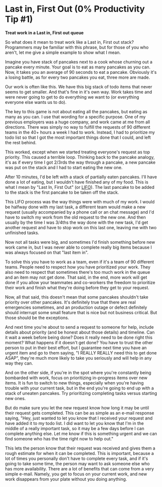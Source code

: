 # Last in, First Out (0% Productivity Tip #1)

**Treat work in a Last in, First out queue**

So what does it mean to treat work like a Last in, First out stack? Programmers may be familiar with this phrase, but for those of you who aren't, let me give a simple example to show what I mean.

Imagine you have stack of pancakes next to a cook whose churning out a pancake every minute. Your goal is to eat as many pancakes as you can. Now, it takes you an average of 90 seconds to eat a pancake. Obviously it's a losing battle, as for every two pancakes you eat, three more are made.

Our work is often like this. We have this big stack of todo items that never seems to get smaller. And that's fine in it's own way. Work takes time and were never going to get to do everything we want to (or everything everyone else wants us to do).

The key to this game is not about eating all the pancakes, but eating as many as you can. I use that wording for a specific purpose. One of my previous employers was a huge company, and work came at me from all directions. There was simply no way to fulfill the requests of 90 different teams in the 40+ hours a week I had to work. Instead, I had to prioritize my todo list so that I got the most important things done that I could, and left the rest behind.

This worked, except when we started treating everyone's request as top priority. This caused a terrible loop. Thinking back to the pancake analogy, it's as if every time I got 2/3rds the way through a pancake, a new pancake was put on the stack and I had to start eating the new one.

After 10 minutes, I'd be left with a stack of partially eaten pancakes. I'll have done a lot of eating, but I wouldn't have finished any of my food. This is what I mean by "Last In, First Out" (or
[LIFO](http://en.wikipedia.org/wiki/LIFO_(computing))). The last pancake to be added to the stack is the first pancake to be taken off the stack.

This LIFO process was the way things were with much of my work. I would be halfway done with my last task, a different team would make a new request (usually accompanied by a phone call or an chat message) and I'd have to switch my work from the old request to the new one. And then usually by the time I was 3/4ths the way done with the new task, I'd get another request and have to stop work on this last one, leaving me with two unfinished tasks.

Now not all tasks were big, and sometimes I'd finish something before new work came in, but I was never able to complete really big items because I was always focused on that "last item in".

To solve this you have to work as a team, even if it's a team of 90 different teams. People need to respect how you have prioritized your work. They also need to respect that sometimes there's too much work in the queue and an item may not get done. That said, in the end, more work will get done if you allow your teammates and co-workers the freedom to prioritize their work and finish what they're doing before they get to your request.

Now, all that said, this doesn't mean that some pancakes shouldn't take priority over other pancakes. It's definitely true that there are real emergencies sometimes, and an production outage or defect definitely should interrupt some small feature that is nice but not business critical. But those should be the exceptions.

And next time you're about to send a request to someone for help, include details about priority (and be honest about those details) and timeline. Can it wait a week before being done? Does it really need to be done right this moment? What happens if it doesn't get done? You have to trust the other person to put in their best effort, but I guarantee next time you have an urgent item and go to them saying, "I REALLY REALLY need this to get done ASAP", they're much more likely to take you seriously and will help in any way they can.

And on the other side, if you're in the spot where you're constantly being bombarded with work, focus on prioritizing in-progress items over new items. It is fun to switch to new things, especially when you're having trouble with your current task, but in the end you're going to end up with a stack of uneaten pancakes. Try prioritizing completing tasks versus starting new ones.

But do make sure you let the new request know how long it may be until their request gets completed. This can be as simple as an e-mail response saying, "Hey, just wanted to let you know that I received your request and have added it to my todo list. I did want to let you know that I'm in the middle of a really important task, so it may be a few days before I can complete anything else. Let me know if this is something urgent and we can find someone who has the time right now to help out."

This lets the person know that their request was received and gives them a rough estimate for when it can be completed. This is important, because a lot of times you personally don't have to complete every task, and if it's going to take some time, the person may want to ask someone else who has more availability. There are a lot of benefits that can come from a very simple e-mail. Namely, you get to focus on your current work, and new work disappears from your plate without you doing anything.